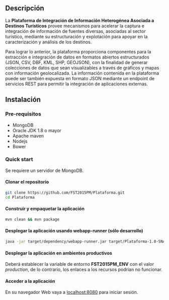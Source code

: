 ## Descripción

La **Plataforma de Integración de Información Heterogénea Asociada a Destinos Turísticos** provee mecanismos para acelerar la captura e integración de información de fuentes diversas, asociadas al sector turístico, mediante su estructuración y explotación para apoyar en la caracterización y análisis de los destinos.

Para lograr lo anterior, la plataforma proporciona componentes para la extracción e integración de datos en formatos abiertos estructurados (JSON, CSV, DBF, KML, SHP, GEOJSON), con la finalidad de generar colecciones de datos que sean visualizables a través de gráficos y mapas con información geolocalizada. La información contenida en la plataforma puede ser también expuesta en formato JSON mediante un endpoint de servicios REST para permitir la integración de aplicaciones externas.

## Instalación
### Pre-requisitos

* MongoDB
* Oracle JDK 1.8 o mayor
* Apache maven
* Nodejs
* Bower

### Quick start
Se requiere un servidor de MongoDB.

#### Clonar el repositorio
````sh
git clone https://github.com/FST2015PM/Plataforma.git
cd Plataforma
````

#### Construir y empaquetar la aplicación
````sh
mvn clean && mvn package
````

#### Desplegar la aplicación usando webapp-runner (sólo desarrollo)

````sh
java -jar target/dependency/webapp-runner.jar target/Plataforma-1.0-SNAPSHOT.war
````
#### Desplegar la aplicación en ambientes productivos

Deberá establecer la variable de entorno **FST2015PM_ENV** con el valor _production_, de lo contrario, los enlaces a los recursos podrían no funcionar.

#### Acceder a la aplicación
En su navegador Web vaya a [localhost:8080](localhost:8080) para iniciar sesión.
